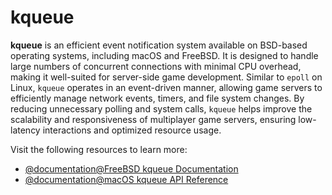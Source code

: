# kqueue  

**kqueue** is an efficient event notification system available on BSD-based operating systems, 
including macOS and FreeBSD. It is designed to handle large numbers of concurrent connections 
with minimal CPU overhead, making it well-suited for server-side game development. Similar 
to `epoll` on Linux, `kqueue` operates in an event-driven manner, allowing game servers to 
efficiently manage network events, timers, and file system changes. By reducing unnecessary 
polling and system calls, `kqueue` helps improve the scalability and responsiveness of 
multiplayer game servers, ensuring low-latency interactions and optimized resource usage.  

Visit the following resources to learn more:

- [@documentation@FreeBSD kqueue Documentation](https://man.freebsd.org/cgi/man.cgi?query=kqueue)  
- [@documentation@macOS kqueue API Reference](https://developer.apple.com/library/archive/documentation/System/Conceptual/ManPages_iPhoneOS/man2/kqueue.2.html)